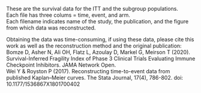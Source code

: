 These are the survival data for the ITT and the subgroup populations.  
Each file has three colums = time, event, and arm.  
Each filename indicates name of the study, the publication, and the figure from which data was reconstructed.

Obtaining the data was time-consuming, if using these data, please cite this work as well as the reconstruction method and the original publication:  
Bomze D, Asher N, Ali OH, Flatz L, Azoulay D, Markel G, Meirson T (2020). Survival-Inferred Fragility Index of Phase 3 Clinical Trials Evaluating Immune Checkpoint Inhibitors. JAMA Network Open.  
Wei Y & Royston P (2017). Reconstructing time-to-event data from published Kaplan–Meier curves. The Stata Journal, 17(4), 786-802. doi: 10.1177/1536867X1801700402
